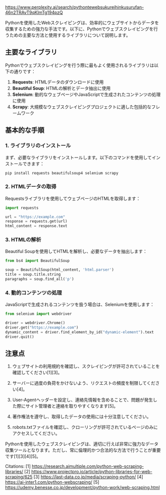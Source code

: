 https://www.perplexity.ai/search/pythontewebsukureihinkusurufan-46n2TRAvT9qKlmTg194pzQ

Pythonを使用したWebスクレイピングは、効率的にウェブサイトからデータを収集するための強力な手法です。以下に、Pythonでウェブスクレイピングを行うための主要な方法と使用するライブラリについて説明します。

## 主要なライブラリ

Pythonでウェブスクレイピングを行う際に最もよく使用されるライブラリは以下の通りです：

1. **Requests**: HTMLデータのダウンロードに使用
2. **Beautiful Soup**: HTMLの解析とデータ抽出に使用
3. **Selenium**: 動的なウェブページやJavaScriptで生成されたコンテンツの処理に使用
4. **Scrapy**: 大規模なウェブスクレイピングプロジェクトに適した包括的なフレームワーク

## 基本的な手順

### 1. ライブラリのインストール

まず、必要なライブラリをインストールします。以下のコマンドを使用してインストールできます：

```bash
pip install requests beautifulsoup4 selenium scrapy
```

### 2. HTMLデータの取得

Requestsライブラリを使用してウェブページのHTMLを取得します：

```python
import requests

url = "https://example.com"
response = requests.get(url)
html_content = response.text
```

### 3. HTMLの解析

Beautiful Soupを使用してHTMLを解析し、必要なデータを抽出します：

```python
from bs4 import BeautifulSoup

soup = BeautifulSoup(html_content, 'html.parser')
title = soup.title.string
paragraphs = soup.find_all('p')
```

### 4. 動的コンテンツの処理

JavaScriptで生成されるコンテンツを扱う場合は、Seleniumを使用します：

```python
from selenium import webdriver

driver = webdriver.Chrome()
driver.get("https://example.com")
dynamic_content = driver.find_element_by_id("dynamic-element").text
driver.quit()
```

## 注意点

1. ウェブサイトの利用規約を確認し、スクレイピングが許可されていることを確認してください[1][3]。

2. サーバーに過度の負荷をかけないよう、リクエストの頻度を制限してください[4]。

3. User-Agentヘッダーを設定し、連絡先情報を含めることで、問題が発生した際にサイト管理者と連絡を取りやすくなります[5]。

4. 著作権法を遵守し、取得したデータの使用には十分注意してください。

5. robots.txtファイルを確認し、クローリングが許可されているページのみにアクセスしてください。

Pythonを使用したウェブスクレイピングは、適切に行えば非常に強力なデータ収集ツールとなります。ただし、常に倫理的かつ合法的な方法で行うことが重要です[1][3][4][5]。

Citations:
[1] https://research.aimultiple.com/python-web-scraping-libraries/
[2] https://www.projectpro.io/article/python-libraries-for-web-scraping/625
[3] https://last-data.co.jp/media/scraping-python/
[4] https://ai-inter1.com/python-webscraping/
[5] https://udemy.benesse.co.jp/development/python-work/web-scraping.html